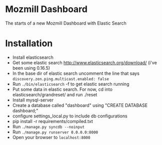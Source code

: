 Mozmill Dashboard
=======

The starts of a new Mozmill Dashboard with Elastic Search

Installation
=======
* Install elasticsearch
 * Get some elastic search http://www.elasticsearch.org/download/ (i've been using 0.16.5)
 * In the base dir of elastic search uncomment the line that says `discovery.zen.ping.multicast.enabled: false`
 * Run `./bin/elasticsearch` -f to get elastic search running
* Put some data in elastic search. For now, cd into elasticsearch/grandreset/ and run ./reset
* Install mysql-server
 * Create a database called "dashboard" using "CREATE DATABASE dashboard;"
* configure settings_local.py to include db configurations
* pip install -r requirements/compiled.txt
* Run `./manage.py syncdb --noinput`
* Run `./manage.py runserver 0.0.0.0:8000`
* Open your browser to `localhost:8000`
